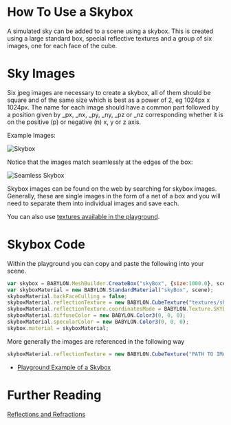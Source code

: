 # How To Use a Skybox
A simulated sky can be added to a scene using a skybox. This is created using a large standard box, special reflective textures and a group of six images, one for each face of the cube.

# Sky Images
Six jpeg images are necessary to create a skybox, all of them should be square and of the same size which is best as a power of 2, eg 1024px x 1024px.
The name for each image should have a common part followed by a position given by _px, _nx, _py, _ny, _pz or _nz corresponding whether 
it is on the positive (p) or negative (n) x, y or z axis.

Example Images:

![Skybox](/img/how_to/skybox.png)

Notice that the images match seamlessly at the edges of the box:

![Seamless Skybox](/img/how_to/skybox1.png)

Skybox images can be found on the web by searching for skybox images. Generally, these are single images in the form of a net of a box and you will 
need to separate them into individual images and save each.

You can also use [textures available in the playground](/resources/playground_textures#cubetextures).

# Skybox Code 
Within the playground you can copy and paste the following into your scene.

```javascript
var skybox = BABYLON.MeshBuilder.CreateBox("skyBox", {size:1000.0}, scene);
var skyboxMaterial = new BABYLON.StandardMaterial("skyBox", scene);
skyboxMaterial.backFaceCulling = false;
skyboxMaterial.reflectionTexture = new BABYLON.CubeTexture("textures/skybox", scene);
skyboxMaterial.reflectionTexture.coordinatesMode = BABYLON.Texture.SKYBOX_MODE;
skyboxMaterial.diffuseColor = new BABYLON.Color3(0, 0, 0);
skyboxMaterial.specularColor = new BABYLON.Color3(0, 0, 0);
skybox.material = skyboxMaterial;
```

More generally the images are referenced in the following way

```javascript
skyboxMaterial.reflectionTexture = new BABYLON.CubeTexture("PATH TO IMAGES FOLDER/COMMON PART OF NAMES", scene);
```

* [Playground Example of a Skybox](https://www.babylonjs-playground.com/#UU7RQ#1)

# Further Reading

[Reflections and Refractions](/how_to/reflect)
